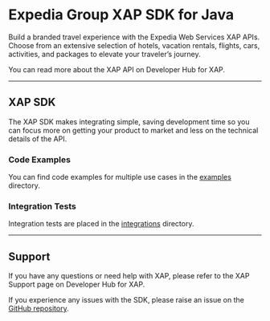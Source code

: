 # Expedia Group XAP SDK for Java

Build a branded travel experience with the Expedia Web Services XAP APIs. Choose from an extensive selection of hotels,
vacation rentals, flights, cars, activities, and packages to elevate your traveler’s journey.

You can read more about the XAP API on Developer Hub for XAP.

---

## XAP SDK

The XAP SDK makes integrating simple, saving development time so you can focus more on getting your product to market
and less on the technical details of the API.

### Code Examples

You can find code examples for multiple use cases in the [examples](examples) directory.

### Integration Tests
Integration tests are placed in the [integrations](tests/integration) directory.

---

## Support

If you have any questions or need help with XAP, please refer to the
XAP Support page on Developer Hub for XAP.

If you experience any issues with the SDK, please raise an issue on the
[GitHub repository](https://github.com/ExpediaGroup/xap-java-sdk/issues).
